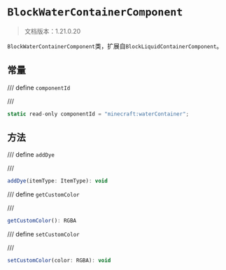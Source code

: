 # `BlockWaterContainerComponent`

> 文档版本：1.21.0.20

`BlockWaterContainerComponent`类，扩展自`BlockLiquidContainerComponent`。

## 常量

/// define
`componentId`


///

```js
static read-only componentId = "minecraft:waterContainer";
```


## 方法

/// define
`addDye`


///

```js
addDye(itemType: ItemType): void
```


/// define
`getCustomColor`


///

```js
getCustomColor(): RGBA
```


/// define
`setCustomColor`


///

```js
setCustomColor(color: RGBA): void
```

